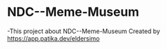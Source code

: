 # NDC--Meme-Museum
-This project about NDC--Meme-Museum Created by https://app.patika.dev/eldersimo
